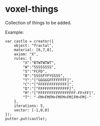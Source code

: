 voxel-things
============

Collection of things to be added.


Example:

    var castle = creator({
        object: "fractal",
        material: [6,7,8],
        axiom: "X",
        rules: {
            "X":"BTWTWTWT",
            "W":"SSSSSSSS",
            "S":"FCFD",
            "B":"SSSSFYFYSSSS",
            "Y":"[^GGGGGFFFFFFFF]",
            "C":"[^FFFFFFFFFFFFF]",
            "D":"[^FFFFFFFFFFFFFF]",
            "M":"[^FFFFFFFFFFFFFFFFF-FF+FF]",
            "T": "-FM+FMFM+FMFM+FM[FM+FM]-"
        },
        iterations: 5,
        vector: [-1,0,0]
    });
    putter.put(castle);
